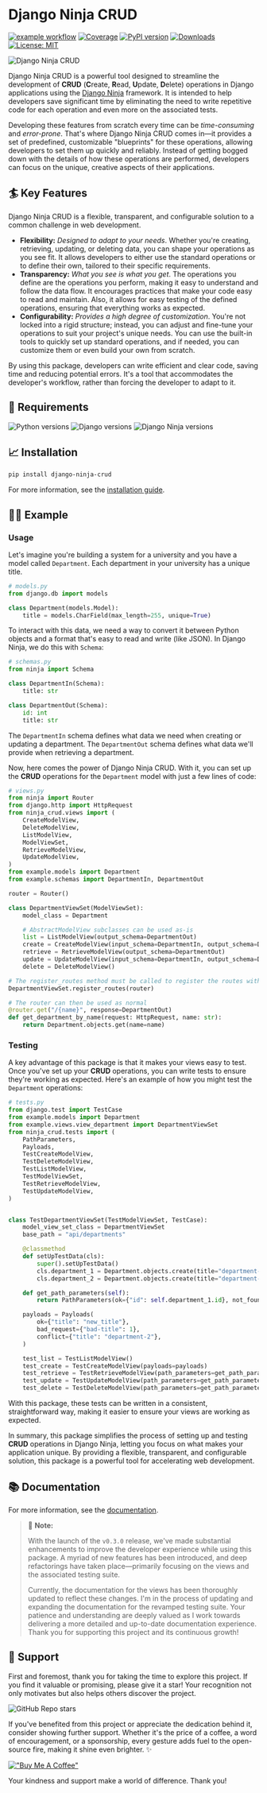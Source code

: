 # Django Ninja CRUD
[![example workflow](https://github.com/hbakri/django-ninja-crud/actions/workflows/tests.yml/badge.svg)](https://github.com/hbakri/django-ninja-crud/actions)
[![Coverage](https://img.shields.io/codecov/c/github/hbakri/django-ninja-crud/main.svg?label=coverage&logo=codecov&logoColor=white)](https://codecov.io/gh/hbakri/django-ninja-crud)
[![PyPI version](https://img.shields.io/pypi/v/django-ninja-crud?color=g&logo=pypi&logoColor=white)](https://pypi.org/project/django-ninja-crud/)
[![Downloads](https://static.pepy.tech/badge/django-ninja-crud/month)](https://pepy.tech/project/django-ninja-crud)
[![License: MIT](https://img.shields.io/badge/license-MIT-blue.svg)](https://opensource.org/licenses/MIT)

![Django Ninja CRUD](https://raw.githubusercontent.com/hbakri/django-ninja-crud/main/assets/images/django-ninja-crud-cover.png)

Django Ninja CRUD is a powerful tool designed to streamline the development of **CRUD** (**C**reate, **R**ead, **U**pdate, **D**elete) operations in Django applications using the [Django Ninja](https://django-ninja.rest-framework.com) framework. It is intended to help developers save significant time by eliminating the need to write repetitive code for each operation and even more on the associated tests.

Developing these features from scratch every time can be _time-consuming_ and _error-prone_. That's where Django Ninja CRUD comes in—it provides a set of predefined, customizable "blueprints" for these operations, allowing developers to set them up quickly and reliably. Instead of getting bogged down with the details of how these operations are performed, developers can focus on the unique, creative aspects of their applications.

## 🏄 Key Features

Django Ninja CRUD is a flexible, transparent, and configurable solution to a common challenge in web development.

- **Flexibility:** _Designed to adapt to your needs_. Whether you're creating, retrieving, updating, or deleting data, you can shape your operations as you see fit. It allows developers to either use the standard operations or to define their own, tailored to their specific requirements.
- **Transparency:** _What you see is what you get_. The operations you define are the operations you perform, making it easy to understand and follow the data flow. It encourages practices that make your code easy to read and maintain. Also, it allows for easy testing of the defined operations, ensuring that everything works as expected.
- **Configurability:** _Provides a high degree of customization_. You're not locked into a rigid structure; instead, you can adjust and fine-tune your operations to suit your project's unique needs. You can use the built-in tools to quickly set up standard operations, and if needed, you can customize them or even build your own from scratch.

By using this package, developers can write efficient and clear code, saving time and reducing potential errors. It's a tool that accommodates the developer's workflow, rather than forcing the developer to adapt to it.

## 📝 Requirements

![Python versions](https://img.shields.io/badge/python-3.8%20|%203.9%20|%203.10%20|%203.11-blue)
![Django versions](https://img.shields.io/badge/django-3.2%20|%204.1%20|%204.2-blue)
![Django Ninja versions](https://img.shields.io/badge/django--ninja-0.21.0%20|%200.22.0-blue)

## 📈 Installation
```bash
pip install django-ninja-crud
```
For more information, see the [installation guide](https://github.com/hbakri/django-ninja-crud/wiki/02_installation).

## 👨‍🎨 Example
### Usage
Let's imagine you're building a system for a university and you have a model called `Department`. Each department in your university has a unique title.

```python
# models.py
from django.db import models

class Department(models.Model):
    title = models.CharField(max_length=255, unique=True)
```

To interact with this data, we need a way to convert it between Python objects and a format that's easy to read and write (like JSON). In Django Ninja, we do this with `Schema`:

```python
# schemas.py
from ninja import Schema

class DepartmentIn(Schema):
    title: str

class DepartmentOut(Schema):
    id: int
    title: str
```

The `DepartmentIn` schema defines what data we need when creating or updating a department. The `DepartmentOut` schema defines what data we'll provide when retrieving a department.

Now, here comes the power of Django Ninja CRUD. With it, you can set up the **CRUD** operations for the `Department` model with just a few lines of code:

```python
# views.py
from ninja import Router
from django.http import HttpRequest
from ninja_crud.views import (
    CreateModelView,
    DeleteModelView,
    ListModelView,
    ModelViewSet,
    RetrieveModelView,
    UpdateModelView,
)
from example.models import Department
from example.schemas import DepartmentIn, DepartmentOut

router = Router()

class DepartmentViewSet(ModelViewSet):
    model_class = Department

    # AbstractModelView subclasses can be used as-is
    list = ListModelView(output_schema=DepartmentOut)
    create = CreateModelView(input_schema=DepartmentIn, output_schema=DepartmentOut)
    retrieve = RetrieveModelView(output_schema=DepartmentOut)
    update = UpdateModelView(input_schema=DepartmentIn, output_schema=DepartmentOut)
    delete = DeleteModelView()

# The register_routes method must be called to register the routes with the router
DepartmentViewSet.register_routes(router)

# The router can then be used as normal
@router.get("/{name}", response=DepartmentOut)
def get_department_by_name(request: HttpRequest, name: str):
    return Department.objects.get(name=name)
```

### Testing
A key advantage of this package is that it makes your views easy to test. Once you've set up your **CRUD** operations, you can write tests to ensure they're working as expected. Here's an example of how you might test the `Department` operations:

```python
# tests.py
from django.test import TestCase
from example.models import Department
from example.views.view_department import DepartmentViewSet
from ninja_crud.tests import (
    PathParameters,
    Payloads,
    TestCreateModelView,
    TestDeleteModelView,
    TestListModelView,
    TestModelViewSet,
    TestRetrieveModelView,
    TestUpdateModelView,
)


class TestDepartmentViewSet(TestModelViewSet, TestCase):
    model_view_set_class = DepartmentViewSet
    base_path = "api/departments"

    @classmethod
    def setUpTestData(cls):
        super().setUpTestData()
        cls.department_1 = Department.objects.create(title="department-1")
        cls.department_2 = Department.objects.create(title="department-2")

    def get_path_parameters(self):
        return PathParameters(ok={"id": self.department_1.id}, not_found={"id": 9999})

    payloads = Payloads(
        ok={"title": "new_title"},
        bad_request={"bad-title": 1},
        conflict={"title": "department-2"},
    )

    test_list = TestListModelView()
    test_create = TestCreateModelView(payloads=payloads)
    test_retrieve = TestRetrieveModelView(path_parameters=get_path_parameters)
    test_update = TestUpdateModelView(path_parameters=get_path_parameters, payloads=payloads)
    test_delete = TestDeleteModelView(path_parameters=get_path_parameters)
```
With this package, these tests can be written in a consistent, straightforward way, making it easier to ensure your views are working as expected.

In summary, this package simplifies the process of setting up and testing **CRUD** operations in Django Ninja, letting you focus on what makes your application unique. By providing a flexible, transparent, and configurable solution, this package is a powerful tool for accelerating web development.

## 📚 Documentation
For more information, see the [documentation](https://github.com/hbakri/django-ninja-crud/wiki).

> 📘 **Note:**
>
> With the launch of the `v0.3.0` release, we've made substantial enhancements to improve the developer experience while using this package. A myriad of new features has been introduced, and deep refactorings have taken place—primarily focusing on the views and the associated testing suite.
>
> Currently, the documentation for the views has been thoroughly updated to reflect these changes. I'm in the process of updating and expanding the documentation for the revamped testing suite. Your patience and understanding are deeply valued as I work towards delivering a more detailed and up-to-date documentation experience. Thank you for supporting this project and its continuous growth!

## 🫶 Support
First and foremost, thank you for taking the time to explore this project. If you find it valuable or promising, please give it a star! Your recognition not only motivates but also helps others discover the project.

![GitHub Repo stars](https://img.shields.io/github/stars/hbakri/django-ninja-crud?style=social)

If you've benefited from this project or appreciate the dedication behind it, consider showing further support. Whether it's the price of a coffee, a word of encouragement, or a sponsorship, every gesture adds fuel to the open-source fire, making it shine even brighter. ✨

[!["Buy Me A Coffee"](https://www.buymeacoffee.com/assets/img/custom_images/orange_img.png)](https://www.buymeacoffee.com/hbakri)

Your kindness and support make a world of difference. Thank you!

